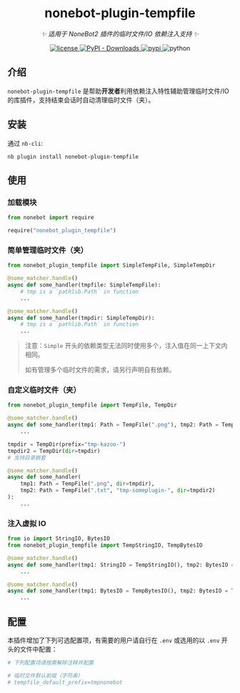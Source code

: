 <div align="center">

# nonebot-plugin-tempfile

_✨ 适用于 NoneBot2 插件的临时文件/IO 依赖注入支持 ✨_

<a href="./LICENSE">
    <img src="https://img.shields.io/github/license/NCBM/nonebot-plugin-tempfile.svg" alt="license">
</a>
<a href="https://pypi.python.org/pypi/nonebot-plugin-tempfile">
  <img alt="PyPI - Downloads" src="https://img.shields.io/pypi/dm/nonebot-plugin-tempfile">
</a>
<a href="https://pypi.python.org/pypi/nonebot-plugin-tempfile">
    <img src="https://img.shields.io/pypi/v/nonebot-plugin-tempfile.svg" alt="pypi">
</a>
<img src="https://img.shields.io/badge/python-3.8+-blue.svg" alt="python">

</div>

## 介绍

`nonebot-plugin-tempfile` 是帮助**开发者**利用依赖注入特性辅助管理临时文件/IO 的库插件，支持结束会话时自动清理临时文件（夹）。

## 安装

通过 `nb-cli`:

```console
nb plugin install nonebot-plugin-tempfile
```

## 使用

### 加载模块

```python
from nonebot import require

require("nonebot_plugin_tempfile")
```

### 简单管理临时文件（夹）

```python
from nonebot_plugin_tempfile import SimpleTempFile, SimpleTempDir

@some_matcher.handle()
async def some_handler(tmpfile: SimpleTempFile):
    # tmp is a `pathlib.Path` in function
    ...

@some_matcher.handle()
async def some_handler(tmpdir: SimpleTempDir):
    # tmp is a `pathlib.Path` in function
    ...
```

> 注意：`Simple` 开头的依赖类型无法同时使用多个，注入值在同一上下文内相同。
>
> 如有管理多个临时文件的需求，请另行声明自有依赖。

### 自定义临时文件（夹）

```python
from nonebot_plugin_tempfile import TempFile, TempDir

@some_matcher.handle()
async def some_handler(tmp1: Path = TempFile(".png"), tmp2: Path = TempFile(".txt", "tmp-someplugin-")):
    ...

tmpdir = TempDir(prefix="tmp-kazoo-")
tmpdir2 = TempDir(dir=tmpdir)
# 支持目录嵌套

@some_matcher.handle()
async def some_handler(
    tmp1: Path = TempFile(".png", dir=tmpdir),
    tmp2: Path = TempFile(".txt", "tmp-someplugin-", dir=tmpdir2)
):
    ...
```

### 注入虚拟 IO

```python
from io import StringIO, BytesIO
from nonebot_plugin_tempfile import TempStringIO, TempBytesIO

@some_matcher.handle()
async def some_handler(tmp1: StringIO = TempStringIO(), tmp2: BytesIO = TempBytesIO()):
    ...

@some_matcher.handle()
async def some_handler(tmp1: BytesIO = TempBytesIO(), tmp2: BytesIO = TempBytesIO()):
    ...
```

## 配置

本插件增加了下列可选配置项，有需要的用户请自行在 `.env` 或选用的以 `.env` 开头的文件中配置：

```python
# 下列配置项请按需解除注释并配置

# 临时文件默认前缀（字符串）
# tempfile_default_prefix=tmpnonebot
```
